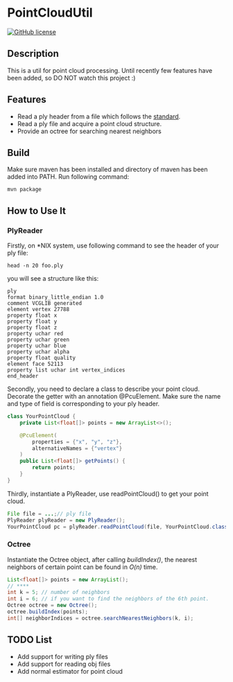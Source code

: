# PointCloudUtil

[![GitHub license](https://img.shields.io/github/license/Jimmie00x0000/PointCloudUtil.svg)](https://github.com/Jimmie00x0000/PointCloudUtil/blob/master/LICENSE)


## Description

This is a util for point cloud processing. Until recently few features have been added, so DO NOT watch this project :)

## Features
* Read a ply header from a file which follows the [standard](http://paulbourke.net/dataformats/ply/).
* Read a ply file and acquire a point cloud structure.
* Provide an octree for searching nearest neighbors

## Build

Make sure maven has been installed and directory of maven has been added into PATH. Run following command:
```shell
mvn package
```

## How to Use It
### PlyReader
Firstly, on *NIX system, use following command to see the header of your ply file:
```shell
head -n 20 foo.ply

```
you will see a structure like this:
```
ply
format binary_little_endian 1.0
comment VCGLIB generated
element vertex 27788
property float x
property float y
property float z
property uchar red
property uchar green
property uchar blue
property uchar alpha
property float quality
element face 52113
property list uchar int vertex_indices
end_header
```

Secondly, you need to declare a class to describe your point cloud. Decorate the getter with an annotation \@PcuElement. Make sure the name and type of field is corresponding to your ply header.
```java
class YourPointCloud {
    private List<float[]> points = new ArrayList<>();

    @PcuElement(
        properties = {"x", "y", "z"},
        alternativeNames = {"vertex"}
    )
    public List<float[]> getPoints() {
        return points;
    }
}
```
Thirdly, instantiate a PlyReader, use readPointCloud() to get your point cloud.
```java
File file = ...;// ply file
PlyReader plyReader = new PlyReader();
YourPointCloud pc = plyReader.readPointCloud(file, YourPointCloud.class);
```

### Octree
Instantiate the Octree object, after calling *buildIndex()*, the nearest neighbors of certain point can be found in *O(n)* time.
```java
List<float[]> points = new ArrayList();
// ****
int k = 5; // number of neighbors
int i = 6; // if you want to find the neighbors of the 6th point.
Octree octree = new Octree();
octree.buildIndex(points);
int[] neighborIndices = octree.searchNearestNeighbors(k, i);
```
## TODO List
* Add support for writing ply files
* Add support for reading obj files
* Add normal estimator for point cloud


